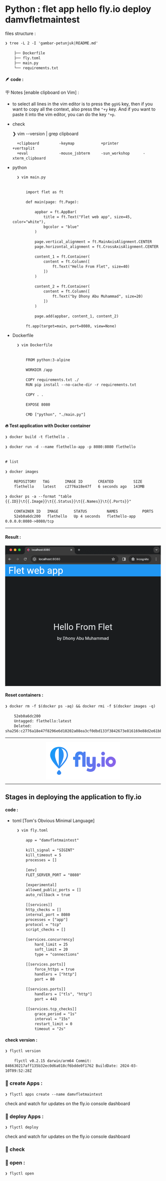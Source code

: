 # Python : flet app hello fly.io deploy damvfletmaintest


files structure :

    ❯ tree -L 2 -I 'gambar-petunjuk|README.md'

        ├── Dockerfile
        ├── fly.toml
        ├── main.py
        └── requirements.txt


#### &#x1FAB6; code :

&#x1FAA7; Notes [enable clipboard on Vim] : 

- to select all lines in the vim editor is to press the `ggVG` key, then if you want to copy all the context, also press the `"+y` key. And if you want to paste it into the vim editor, you can do the key `"+p`.

- check 

    ❯ vim --version | grep clipboard

        +clipboard         -keymap            +printer           +vertsplit
        +eval              -mouse_jsbterm     -sun_workshop      -xterm_clipboard

- python

        ❯ vim main.py


            import flet as ft

            def main(page: ft.Page):

                appbar = ft.AppBar(
                    title = ft.Text("Flet web app", size=45, color="white"),
                    bgcolor = "blue"
                )

                page.vertical_alignment = ft.MainAxisAlignment.CENTER
                page.horizontal_alignment = ft.CrossAxisAlignment.CENTER

                content_1 = ft.Container(
                    content = ft.Column([
                        ft.Text("Hello From Flet", size=40)
                    ])
                )

                content_2 = ft.Container(
                    content = ft.Column([
                        ft.Text("by Dhony Abu Muhammad", size=20)
                    ])
                )

                page.add(appbar, content_1, content_2)

            ft.app(target=main, port=8080, view=None)




- Dockerfile 

        ❯ vim Dockerfile


            FROM python:3-alpine

            WORKDIR /app

            COPY requirements.txt ./
            RUN pip install --no-cache-dir -r requirements.txt

            COPY . .

            EXPOSE 8080

            CMD ["python", "./main.py"]



#### &#x1F525; Test application with Docker container

    ❯ docker build -t flethello .

    ❯ docker run -d --name flethello-app -p 8080:8080 flethello


    # list

    ❯ docker images

        REPOSITORY   TAG       IMAGE ID       CREATED         SIZE
        flethello    latest    c2776a18e47f   6 seconds ago   143MB

    ❯ docker ps -a --format "table {{.ID}}\t{{.Image}}\t{{.Status}}\t{{.Names}}\t{{.Ports}}"

        CONTAINER ID   IMAGE       STATUS         NAMES           PORTS
        52eb0a6dc200   flethello   Up 4 seconds   flethello-app   0.0.0.0:8080->8080/tcp
---

#### Result :

<p align="center">
    <img src="./gambar-petunjuk/ss_flethello-app_container-1.png" alt="ss_flethello-app_container-1" style="display: block; margin: 0 auto;">
</p>


#### Reset containers :

    ❯ docker rm -f $(docker ps -aq) && docker rmi -f $(docker images -q)

        52eb0a6dc200
        Untagged: flethello:latest
        Deleted: sha256:c2776a18e47f8296e6d10202a08ea3cf0dbd133f3842673e816169e88d2e61bb

---


<p align="center">
    <img src="./gambar-petunjuk/fly-io-logo.svg" alt="fly-io-logo" style="display: block; margin: 0 auto;">
</p>

---

## Stages in deploying the application to fly.io

#### code :

- toml [Tom's Obvious Minimal Language]


        ❯ vim fly.toml

            app = "damvfletmaintest"

            kill_signal = "SIGINT"
            kill_timeout = 5
            processes = []

            [env]
            FLET_SERVER_PORT = "8080"

            [experimental]
            allowed_public_ports = []
            auto_rollback = true

            [[services]]
            http_checks = []
            internal_port = 8080
            processes = ["app"]
            protocol = "tcp"
            script_checks = []

            [services.concurrency]
                hard_limit = 25
                soft_limit = 20
                type = "connections"

            [[services.ports]]
                force_https = true
                handlers = ["http"]
                port = 80

            [[services.ports]]
                handlers = ["tls", "http"]
                port = 443

            [[services.tcp_checks]]
                grace_period = "1s"
                interval = "15s"
                restart_limit = 0
                timeout = "2s"

#### check version :

    ❯ flyctl version

        flyctl v0.2.15 darwin/arm64 Commit: 846630217aff135b32ec0d6a018cf6bdde0f1762 BuildDate: 2024-03-10T09:52:28Z

### &#x1F530; create Apps :

    ❯ flyctl apps create --name damvfletmaintest

check and watch for updates on the fly.io console dashboard

### &#x1F530; deploy Apps :

    ❯ flyctl deploy

check and watch for updates on the fly.io console dashboard

### &#x1F530; check

### &#x1F530; open :

    ❯ flyctl open